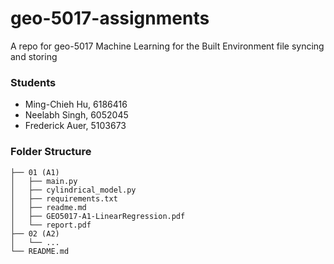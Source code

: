 # geo-5017-assignments
A repo for geo-5017 Machine Learning for the Built Environment file syncing and storing

### Students
- Ming-Chieh Hu, 6186416
- Neelabh Singh, 6052045
- Frederick Auer, 5103673

### Folder Structure
```
├── 01 (A1)
│   ├── main.py
│   ├── cylindrical_model.py
│   ├── requirements.txt
│   ├── readme.md
│   ├── GEO5017-A1-LinearRegression.pdf
│   └── report.pdf
├── 02 (A2)
│   └── ...
└── README.md
```
